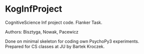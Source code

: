 # KogInfProject

CognitiveScience Inf project code. Flanker Task. 

Authors: Bisztyga, Nowak, Pacewicz

Done on minimal skeleton for coding own PsychoPy3 experiments. Prepared for CS classes at JU by Bartek Kroczek.
